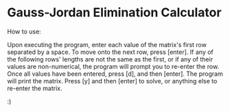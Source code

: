 # Gauss-Jordan Elimination Calculator

How to use:

Upon executing the program, enter each value of the matrix's first row separated by a space.
To move onto the next row, press [enter]. If any of the following rows' lengths are not the same as the first, or if any of their values are non-numerical, the program will prompt you to re-enter the row.
Once all values have been entered, press [d], and then [enter].
The program will print the matrix. Press [y] and then [enter] to solve, or anything else to re-enter the matrix.

:)
